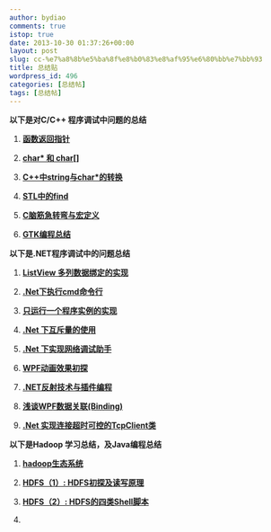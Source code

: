 ```yaml
---
author: bydiao
comments: true
istop: true
date: 2013-10-30 01:37:26+00:00
layout: post
slug: cc-%e7%a8%8b%e5%ba%8f%e8%b0%83%e8%af%95%e6%80%bb%e7%bb%93
title: 总结贴
wordpress_id: 496
categories: [总结帖]
tags: [总结帖]
---
```


**以下是对C/C++ 程序调试中问题的总结**



	
  1. **[函数返回指针](http://blog.diaoboyu.cn/?p=490)**

	
  2. **[char* 和 char[]](http://blog.diaoboyu.cn/?p=469)**

	
  3. **[C++中string与char*的转换](http://blog.diaoboyu.cn/?p=367)**

	
  4. **[STL中的find](http://blog.diaoboyu.cn/?p=371)**

	
  5. **[C脑筋急转弯与宏定义](http://blog.diaoboyu.cn/?p=417)**

	
  6. **[GTK编程总结](http://blog.diaoboyu.cn/?p=506)**


**以下是.NET程序调试中的问题总结**



	
  1. **[ListView 多列数据绑定的实现](http://blog.diaoboyu.cn/?p=58)**

	
  2. **[.Net下执行cmd命令行](http://blog.diaoboyu.cn/?p=93)**

	
  3. **[只运行一个程序实例的实现](http://blog.diaoboyu.cn/?p=110)**

	
  4. **[.Net 下互斥量的使用](http://blog.diaoboyu.cn/?p=204)**

	
  5. **[.Net 下实现网络调试助手](http://blog.diaoboyu.cn/?p=261)**

	
  6. **[WPF动画效果初探](http://blog.diaoboyu.cn/?p=304)**

	
  7. **[.NET反射技术与插件编程](http://blog.diaoboyu.cn/?p=323)**

	
  8. **[浅谈WPF数据关联(Binding)](http://blog.diaoboyu.cn/?p=399)**

	
  9. **[.Net 实现连接超时可控的TcpClient类](http://blog.diaoboyu.cn/?p=413)**


**以下是Hadoop 学习总结，及Java编程总结**



	
  1. **[hadoop生态系统](http://blog.diaoboyu.cn/?p=454)**

	
  2. **[HDFS（1）: HDFS初探及读写原理](http://blog.diaoboyu.cn/?p=458)**

	
  3. **[HDFS（2）: HDFS的四类Shell脚本](http://blog.diaoboyu.cn/?p=465)**

	
  4. 

